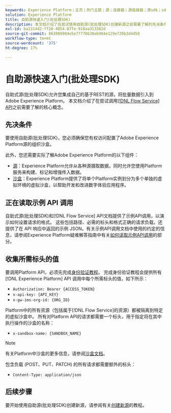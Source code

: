 ```yaml
---
keywords: Experience Platform；主页；热门主题；源；连接器；源连接器；源sdk；sdk；SDK
solution: Experience Platform
title: 自助源快速入门(批处理SDK)
description: 本文档介绍了在尝试使用自助源(批处理SDK)创建新源之前需要了解的先决条件信息。
exl-id: ba131442-ff20-4854-87fe-918aa313382d
source-git-commit: 863889984e5e77770638eb984e129e720b3d4458
workflow-type: tm+mt
source-wordcount: '375'
ht-degree: 17%

---
```


# 自助源快速入门(批处理SDK)

自助式源(批处理SDK)允许您集成自己的基于REST的源，将批量数据引入到Adobe Experience Platform。 本文档介绍了在尝试调用[[!DNL Flow Service] API](https://developer.adobe.com/experience-platform-apis/references/flow-service/)之前需要了解的核心概念。

## 先决条件

要使用自助源(批处理SDK)，您必须确保您有权访问配置了Adobe Experience Platform源的组织沙盒。

此外，您还需要实际了解Adobe Experience Platform的以下组件：

* [源](../../home.md)：Experience Platform允许从各种源摄取数据，同时允许您使用Platform服务来构建、标记和增强传入数据。
* [沙盒](../../../sandboxes/home.md)：Experience Platform提供了将单个Platform实例划分为多个单独的虚拟环境的虚拟沙盒，以帮助开发和改进数字体验应用程序。

## 正在读取示例 API 调用

自助式源(批处理SDK)和[!DNL Flow Service] API文档提供了示例API调用，以演示如何设置请求的格式。 这些包括路径、必需的标头和格式正确的请求负载。还提供了在 API 响应中返回的示例 JSON。有关示例API调用文档中使用的约定的信息，请参阅Experience Platform疑难解答指南中有关[如何读取示例API调用](../../../landing/troubleshooting.md#how-do-i-format-an-api-request)的部分。

## 收集所需标头的值

要调用Platform API，必须先完成[身份验证教程](https://www.adobe.com/go/platform-api-authentication-en)。 完成身份验证教程会提供所有 [!DNL Experience Platform] API 调用中每个所需标头的值，如下所示：

* `Authorization: Bearer {ACCESS_TOKEN}`
* `x-api-key: {API_KEY}`
* `x-gw-ims-org-id: {ORG_ID}`

Platform中的所有资源（包括属于[!DNL Flow Service]的资源）都被隔离到特定的虚拟沙盒中。 所有对Platform API的请求都需要一个标头，用于指定将在其中执行操作的沙盒的名称：

* `x-sandbox-name: {SANDBOX_NAME}`

>[!NOTE]
>
>有关Platform中沙盒的更多信息，请参阅[沙盒文档](../../../sandboxes/home.md)。

包含负载 (POST、PUT、PATCH) 的所有请求都需要额外的标头：

* `Content-Type: application/json`

## 后续步骤

要开始使用自助源(批处理SDK)创建新源，请参阅有关[创建新源](./create.md)的教程。
